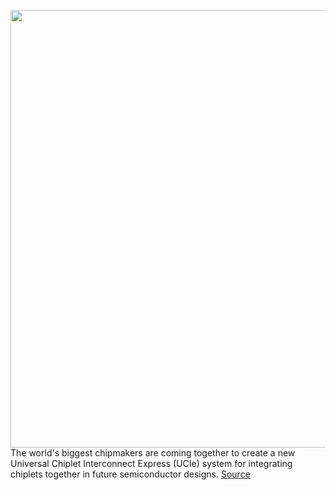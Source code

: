 <img src='https://cdn.vox-cdn.com/thumbor/JZMpVBiFzxldP2le2qaqPRUnQPU=/0x0:2040x1360/1200x800/filters:focal(857x517:1183x843)/cdn.vox-cdn.com/uploads/chorus_image/image/70570340/acastro_210430_1777_semiCon_0001.0.jpg' width='700px' /><br/>
The world's biggest chipmakers are coming together to create a new Universal Chiplet Interconnect Express (UCIe) system for integrating chiplets together in future semiconductor designs.
<a href='https://www.theverge.com/2022/3/2/22958049/ucie-chiplet-standard-processors-soc-intel-tsmc-samsung-arm'> Source <a/>